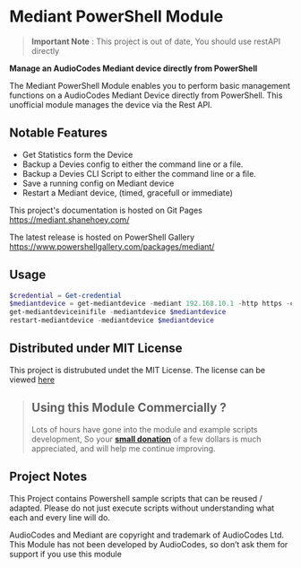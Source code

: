 # Mediant PowerShell Module

>
> <b>Important Note</b> :  This project is out of date, You should use restAPI directly 
>


**Manage an AudioCodes Mediant device directly from PowerShell**

The Mediant PowerShell Module enables you to perform basic management functions on a AudioCodes Mediant Device directly from PowerShell. This unofficial module manages the device via the Rest API.<!---->

## Notable Features
* Get Statistics form the Device
* Backup a Devies config to either the command line or a file.
* Backup a Devies CLI Script to either the command line or a file.
* Save a running config on Mediant device
* Restart a Mediant device, (timed, gracefull or immediate)

This project's documentation is hosted on Git Pages
https://mediant.shanehoey.com/

The latest release is hosted on PowerShell Gallery 
https://www.powershellgallery.com/packages/mediant/

## Usage
``` POWERSHELL
$credential = Get-credential
$mediantdevice = get-mediantdevice -mediant 192.168.10.1 -http https -credential $credential
get-mediantdeviceinifile -mediantdevice $mediantdevice
restart-mediantdevice -mediantdevice $mediantdevice
```

## Distributed under MIT License
This project is distrubuted undet the MIT License. The license can be viewed [here](https://github.com/shanehoey/mediant/blob/master/LICENSE)

>## Using this Module Commercially ? 
>Lots of hours have gone into the module and example scripts development, So your [**small donation**](https://www.paypal.me/shanehoey) of a few dollars is much appreciated, and will help me continue improving. 

## Project Notes
This Project contains Powershell sample scripts that can be reused / adapted. Please do not just execute scripts without understanding what each and every line will do.

AudioCodes and Mediant are copyright and trademark of AudioCodes Ltd. This Module has not been developed by AudioCodes, so don’t ask them for support if you use this module
